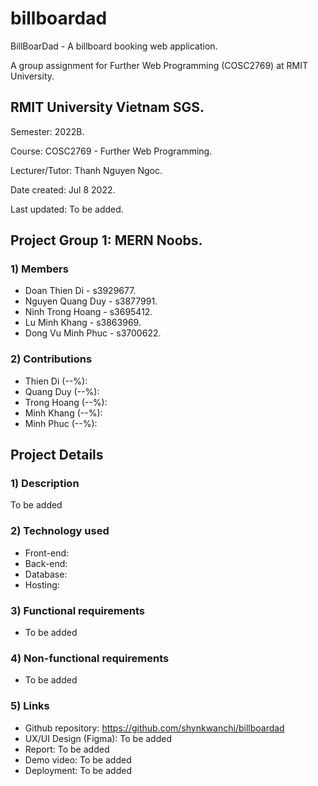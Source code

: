 # billboardad
BillBoarDad - A billboard booking web application.

A group assignment for Further Web Programming (COSC2769) at RMIT University.
## RMIT University Vietnam SGS.
Semester: 2022B.

Course: COSC2769 - Further Web Programming.

Lecturer/Tutor: Thanh Nguyen Ngoc.

Date created: Jul 8 2022.

Last updated: To be added.

## Project Group 1: MERN Noobs.
### 1) Members
+ Doan Thien Di - s3929677.
+ Nguyen Quang Duy - s3877991.
+ Ninh Trong Hoang - s3695412.
+ Lu Minh Khang - s3863969.
+ Dong Vu Minh Phuc - s3700622.
### 2) Contributions
+ Thien Di (--%):
+ Quang Duy (--%):
+ Trong Hoang (--%):
+ Minh Khang (--%):
+ Minh Phuc (--%):

## Project Details
### 1) Description
To be added
### 2) Technology used
+ Front-end:
+ Back-end:
+ Database:
+ Hosting:
### 3) Functional requirements
+ To be added
### 4) Non-functional requirements
+ To be added
### 5) Links
+ Github repository: https://github.com/shynkwanchi/billboardad
+ UX/UI Design (Figma): To be added
+ Report: To be added
+ Demo video: To be added
+ Deployment: To be added

